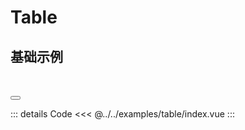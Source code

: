 ---
---

# Table

## 基础示例

<Table></Table>

<Modal v-model:open="open" :footer="null" width="80%" title="基础示例">
    <Table></Table>
</Modal>
<Button :icon="h(FullscreenOutlined)" type="link" title="展开" @click="click"></Button>

::: details Code
<<< @../../examples/table/index.vue
:::

<script lang="ts" setup>
import { ref,h } from 'vue' 
import Table from '@examples/table/index.vue'
import {Modal,Button} from 'ant-design-vue'
import { FullscreenOutlined } from '@ant-design/icons-vue';

const open = ref(false)
const click = () => {
    open.value = true
}

</script>

<style module>

</style>
